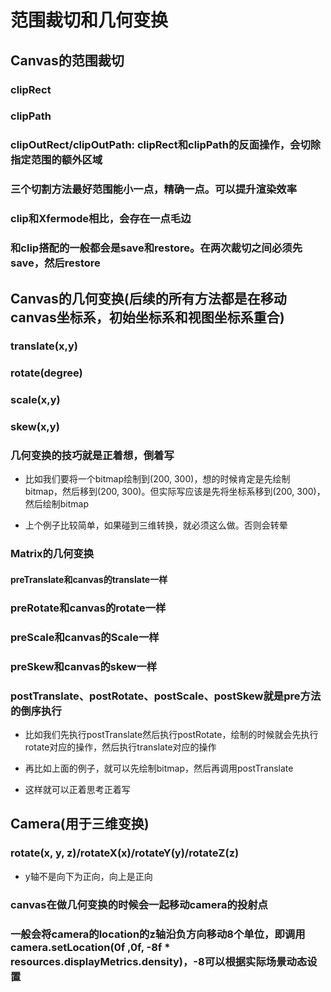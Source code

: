 # 范围裁切和几何变换

## Canvas的范围裁切

### clipRect

### clipPath

### clipOutRect/clipOutPath: clipRect和clipPath的反面操作，会切除指定范围的额外区域

### 三个切割方法最好范围能小一点，精确一点。可以提升渲染效率

### clip和Xfermode相比，会存在一点毛边

### 和clip搭配的一般都会是save和restore。在两次裁切之间必须先save，然后restore

## Canvas的几何变换(后续的所有方法都是在移动canvas坐标系，初始坐标系和视图坐标系重合)

### translate(x,y)

### rotate(degree)

### scale(x,y)

### skew(x,y)

### 几何变换的技巧就是正着想，倒着写

- 比如我们要将一个bitmap绘制到(200, 300)，想的时候肯定是先绘制bitmap，然后移到(200, 300)。但实际写应该是先将坐标系移到(200, 300)，然后绘制bitmap

- 上个例子比较简单，如果碰到三维转换，就必须这么做。否则会转晕

### Matrix的几何变换

#### preTranslate和canvas的translate一样

### preRotate和canvas的rotate一样

### preScale和canvas的Scale一样

### preSkew和canvas的skew一样

### postTranslate、postRotate、postScale、postSkew就是pre方法的倒序执行

- 比如我们先执行postTranslate然后执行postRotate，绘制的时候就会先执行rotate对应的操作，然后执行translate对应的操作

- 再比如上面的例子，就可以先绘制bitmap，然后再调用postTranslate

- 这样就可以正着思考正着写

## Camera(用于三维变换)

### rotate(x, y, z)/rotateX(x)/rotateY(y)/rotateZ(z)

- y轴不是向下为正向，向上是正向

### canvas在做几何变换的时候会一起移动camera的投射点

### 一般会将camera的location的z轴沿负方向移动8个单位，即调用camera.setLocation(0f ,0f, -8f * resources.displayMetrics.density)，-8可以根据实际场景动态设置